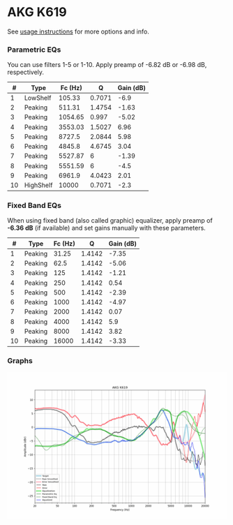 # AKG K619
See [usage instructions](https://github.com/jaakkopasanen/AutoEq#usage) for more options and info.

### Parametric EQs
You can use filters 1-5 or 1-10. Apply preamp of -6.82 dB or -6.98 dB, respectively.

|   # | Type      |   Fc (Hz) |      Q |   Gain (dB) |
|-----|-----------|-----------|--------|-------------|
|   1 | LowShelf  |    105.33 | 0.7071 |       -6.9  |
|   2 | Peaking   |    511.31 | 1.4754 |       -1.63 |
|   3 | Peaking   |   1054.65 | 0.997  |       -5.02 |
|   4 | Peaking   |   3553.03 | 1.5027 |        6.96 |
|   5 | Peaking   |   8727.5  | 2.0844 |        5.98 |
|   6 | Peaking   |   4845.8  | 4.6745 |        3.04 |
|   7 | Peaking   |   5527.87 | 6      |       -1.39 |
|   8 | Peaking   |   5551.59 | 6      |       -4.5  |
|   9 | Peaking   |   6961.9  | 4.0423 |        2.01 |
|  10 | HighShelf |  10000    | 0.7071 |       -2.3  |

### Fixed Band EQs
When using fixed band (also called graphic) equalizer, apply preamp of **-6.36 dB** (if available) and set gains manually with these parameters.

|   # | Type    |   Fc (Hz) |      Q |   Gain (dB) |
|-----|---------|-----------|--------|-------------|
|   1 | Peaking |     31.25 | 1.4142 |       -7.35 |
|   2 | Peaking |     62.5  | 1.4142 |       -5.06 |
|   3 | Peaking |    125    | 1.4142 |       -1.21 |
|   4 | Peaking |    250    | 1.4142 |        0.54 |
|   5 | Peaking |    500    | 1.4142 |       -2.39 |
|   6 | Peaking |   1000    | 1.4142 |       -4.97 |
|   7 | Peaking |   2000    | 1.4142 |        0.07 |
|   8 | Peaking |   4000    | 1.4142 |        5.9  |
|   9 | Peaking |   8000    | 1.4142 |        3.82 |
|  10 | Peaking |  16000    | 1.4142 |       -3.33 |

### Graphs
![](./AKG%20K619.png)
